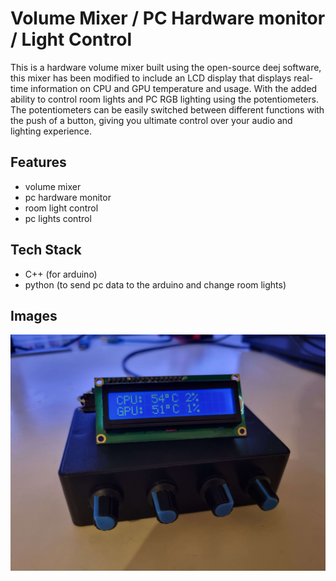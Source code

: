 
# Volume Mixer / PC Hardware monitor / Light Control

This is a hardware volume mixer built using the open-source deej software, this mixer has been modified to include an LCD display that displays real-time information on CPU and GPU temperature and usage. With the added ability to control room lights and PC RGB lighting using the potentiometers. The potentiometers can be easily switched between different functions with the push of a button, giving you ultimate control over your audio and lighting experience.


## Features

- volume mixer
- pc hardware monitor
- room light control
- pc lights control

## Tech Stack

- C++ (for arduino)
- python (to send pc data to the arduino and change room lights)

## Images

![App Screenshot](https://github.com/genti91/arduino-audio-pc-monitor/blob/main/images/20230213_202038.jpg?raw=true)
